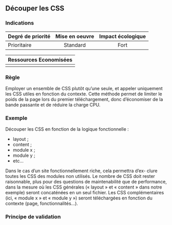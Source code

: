 ## Découper les CSS
### Indications
| Degré de priorité |      Mise en oeuvre       |  Impact écologique    | 
|-------------------|:-------------------------:|:---------------------:|
| Prioritaire       |   Standard                | Fort                  | 


|Ressources Economisées                                      |
|:----------------------------------------------------------:|
|    |

### Règle
Employer un ensemble de CSS plutôt qu’une seule, et appeler uniquement les CSS utiles en fonction du contexte. Cette méthode permet de limiter le poids de la page lors du premier téléchargement, donc d’économiser de la bande passante et de réduire la charge CPU.

### Exemple
Découper les CSS en fonction de la logique fonctionnelle :
 - layout ;
 - content ;
 - module x ;
 - module y ;
 - etc...

Dans le cas d’un site fonctionnellement riche, cela permettra d’ex- clure toutes les CSS des modules non utilisés. Le nombre de CSS doit rester raisonnable, plus pour des questions de maintenabilité que de performance, dans la mesure où les CSS générales (« layout » et « content » dans notre exemple) seront concaténées en un seul fichier. Les CSS complémentaires (ici, « module x » et « module y ») seront téléchargées en fonction du contexte (page, fonctionnalités...).


### Principe de validation
